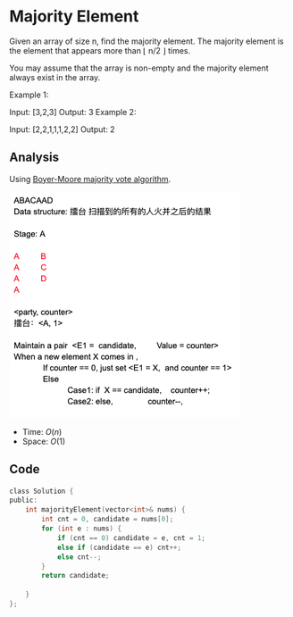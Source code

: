 

# Majority Element

Given an array of size n, find the majority element. The majority element is the element that appears more than ⌊ n/2 ⌋ times.

You may assume that the array is non-empty and the majority element always exist in the array.

Example 1:

Input: [3,2,3]
Output: 3
Example 2:

Input: [2,2,1,1,1,2,2]
Output: 2

## Analysis

Using [Boyer-Moore majority vote algorithm](https://en.wikipedia.org/wiki/Boyer%E2%80%93Moore_majority_vote_algorithm).

![Screen Shot 2020-08-30 at 1.26.24 PM.png](resources/D3044E56991BFEDB0F9411FDEDDFDA1D.png)

* Time: $O(n)$
* Space: $O(1)$

## Code

```c
class Solution {
public:
    int majorityElement(vector<int>& nums) {
        int cnt = 0, candidate = nums[0];
        for (int e : nums) {
            if (cnt == 0) candidate = e, cnt = 1;
            else if (candidate == e) cnt++;
            else cnt--;
        }
        return candidate;
        
    }
};
```